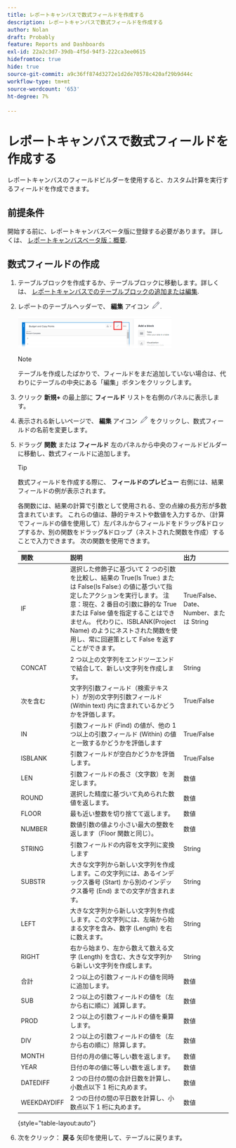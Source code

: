 ```yaml
---
title: レポートキャンバスで数式フィールドを作成する
description: レポートキャンバスで数式フィールドを作成する
author: Nolan
draft: Probably
feature: Reports and Dashboards
exl-id: 22a2c3d7-39db-4f5d-94f3-222ca3ee0615
hidefromtoc: true
hide: true
source-git-commit: a9c36ff874d3272e1d2de70578c420af29b9d44c
workflow-type: tm+mt
source-wordcount: '653'
ht-degree: 7%

---
```



# レポートキャンバスで数式フィールドを作成する

レポートキャンバスのフィールドビルダーを使用すると、カスタム計算を実行するフィールドを作成できます。

## 前提条件

開始する前に、レポートキャンバスベータ版に登録する必要があります。 詳しくは、 [レポートキャンバスベータ版：概要](/help/quicksilver/product-announcements/betas/canvas-dashboards-beta/reporting-canvas-beta-overview.md).

## 数式フィールドの作成

1. テーブルブロックを作成するか、テーブルブロックに移動します。詳しくは、 [レポートキャンバスでのテーブルブロックの追加または編集](../../../reports-and-dashboards/reporting-canvas/table-blocks/add-or-edit-report-table.md).
1. レポートのテーブルヘッダーで、 **編集** アイコン ![](assets/edit-icon.png).

   ![](assets/edit-icon-table-header-350x71.png)

   >[!NOTE]
   >
   >テーブルを作成したばかりで、フィールドをまだ追加していない場合は、代わりにテーブルの中央にある「編集」ボタンをクリックします。

1. クリック **新規+** の最上部に **フィールド** リストを右側のパネルに表示します。
1. 表示される新しいページで、 **編集** アイコン ![](assets/edit-icon.png) をクリックし、数式フィールドの名前を変更します。
1. ドラッグ **関数** または **フィールド** 左のパネルから中央のフィールドビルダーに移動し、数式フィールドに追加します。


   >[!TIP]
   >
   >数式フィールドを作成する際に、 **フィールドのプレビュー** 右側には、結果フィールドの例が表示されます。

   各関数には、結果の計算で引数として使用される、空の点線の長方形が多数含まれています。 これらの値は、静的テキストや数値を入力するか、（計算でフィールドの値を使用して）左パネルからフィールドをドラッグ&amp;ドロップするか、別の関数をドラッグ&amp;ドロップ（ネストされた関数を作成）することで入力できます。 次の関数を使用できます。

   | 関数 | 説明 | 出力 |
   |---|---|---|
   | IF | 選択した修飾子に基づいて 2 つの引数を比較し、結果の True(Is True:) または False(Is False:) の値に基づいて指定したアクションを実行します。 注意：現在、2 番目の引数に静的な True または False 値を指定することはできません。 代わりに、ISBLANK(Project Name) のようにネストされた関数を使用し、常に回避策として False を返すことができます。 | True/False、Date、Number、または String |
   | CONCAT | 2 つ以上の文字列をエンドツーエンドで結合して、新しい文字列を作成します。 | String |
   | 次を含む | 文字列引数フィールド（検索テキスト）が別の文字列引数フィールド (Within text) 内に含まれているかどうかを評価します。 | True/False |
   | IN | 引数フィールド (Find) の値が、他の 1 つ以上の引数フィールド (Within) の値と一致するかどうかを評価します | True/False |
   | ISBLANK | 引数フィールドが空白かどうかを評価します。 | True/False |
   | LEN | 引数フィールドの長さ（文字数）を測定します。 | 数値 |
   | ROUND | 選択した精度に基づいて丸められた数値を返します。 | 数値 |
   | FLOOR | 最も近い整数を切り捨てて返します。 | 数値 |
   | NUMBER | 数値引数の値より小さい最大の整数を返します（Floor 関数と同じ）。 | 数値 |
   | STRING | 引数フィールドの内容を文字列に変換します | String |
   | SUBSTR | 大きな文字列から新しい文字列を作成します。この文字列には、あるインデックス番号 (Start) から別のインデックス番号 (End) までの文字が含まれます。 | String |
   | LEFT | 大きな文字列から新しい文字列を作成します。この文字列には、左端から始まる文字を含み、数字 (Length) を右に数えます。 | String |
   | RIGHT | 右から始まり、左から数えて数える文字 (Length) を含む、大きな文字列から新しい文字列を作成します。 | String |
   | 合計 | 2 つ以上の引数フィールドの値を同時に追加します。 | 数値 |
   | SUB | 2 つ以上の引数フィールドの値を（左から右に順に）減算します。 | 数値 |
   | PROD | 2 つ以上の引数フィールドの値を乗算します。 | 数値 |
   | DIV | 2 つ以上の引数フィールドの値を（左から右の順に）除算します。 | 数値 |
   | MONTH | 日付の月の値に等しい数を返します。 | 数値 |
   | YEAR | 日付の年の値に等しい数を返します。 | 数値 |
   | DATEDIFF | 2 つの日付の間の合計日数を計算し、小数点以下 1 桁に丸めます。 | 数値 |
   | WEEKDAYDIFF | 2 つの日付の間の平日数を計算し、小数点以下 1 桁に丸めます。 | 数値 |

   {style="table-layout:auto"}

1. 次をクリック： **戻る** 矢印を使用して、テーブルに戻ります。
